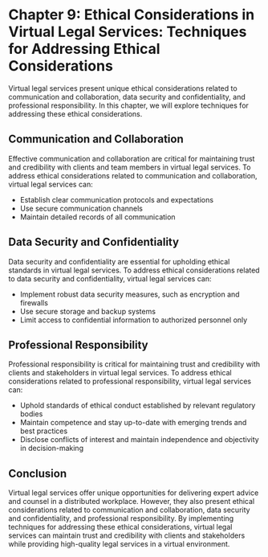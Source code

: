 Chapter 9: Ethical Considerations in Virtual Legal Services: Techniques for Addressing Ethical Considerations
=============================================================================================================

Virtual legal services present unique ethical considerations related to communication and collaboration, data security and confidentiality, and professional responsibility. In this chapter, we will explore techniques for addressing these ethical considerations.

Communication and Collaboration
-------------------------------

Effective communication and collaboration are critical for maintaining trust and credibility with clients and team members in virtual legal services. To address ethical considerations related to communication and collaboration, virtual legal services can:

* Establish clear communication protocols and expectations
* Use secure communication channels
* Maintain detailed records of all communication

Data Security and Confidentiality
---------------------------------

Data security and confidentiality are essential for upholding ethical standards in virtual legal services. To address ethical considerations related to data security and confidentiality, virtual legal services can:

* Implement robust data security measures, such as encryption and firewalls
* Use secure storage and backup systems
* Limit access to confidential information to authorized personnel only

Professional Responsibility
---------------------------

Professional responsibility is critical for maintaining trust and credibility with clients and stakeholders in virtual legal services. To address ethical considerations related to professional responsibility, virtual legal services can:

* Uphold standards of ethical conduct established by relevant regulatory bodies
* Maintain competence and stay up-to-date with emerging trends and best practices
* Disclose conflicts of interest and maintain independence and objectivity in decision-making

Conclusion
----------

Virtual legal services offer unique opportunities for delivering expert advice and counsel in a distributed workplace. However, they also present ethical considerations related to communication and collaboration, data security and confidentiality, and professional responsibility. By implementing techniques for addressing these ethical considerations, virtual legal services can maintain trust and credibility with clients and stakeholders while providing high-quality legal services in a virtual environment.
